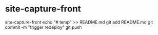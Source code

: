 # site-capture-front
site-capture-front
echo "# temp" >> README.md
git add README.md
git commit -m "trigger redeploy"
git push
